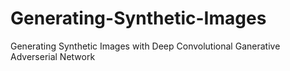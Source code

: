 # Generating-Synthetic-Images
Generating Synthetic Images with Deep Convolutional Ganerative Adverserial Network
